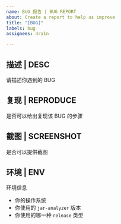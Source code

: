 ```yaml
---
name: BUG 报告 | BUG REPORT
about: Create a report to help us improve
title: "[BUG]"
labels: bug
assignees: 4ra1n

---
```


## 描述 | DESC

请描述你遇到的 BUG

## 复现 | REPRODUCE

是否可以给出复现该 BUG 的步骤

## 截图 | SCREENSHOT

是否可以提供截图

## 环境 | ENV

环境信息
- 你的操作系统
- 你使用的 `jar-analyzer` 版本
- 你使用的哪一种 `release` 类型
